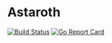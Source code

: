 # Astaroth

[![Build Status](https://travis-ci.com/f0m41h4u7/Astaroth.svg?token=qkqdG1nMjn7NW6KwV5QR&branch=master)](https://travis-ci.com/f0m41h4u7/Astaroth)
[![Go Report Card](https://goreportcard.com/badge/github.com/f0m41h4u7/Astaroth)](https://goreportcard.com/report/github.com/f0m41h4u7/Astaroth)
